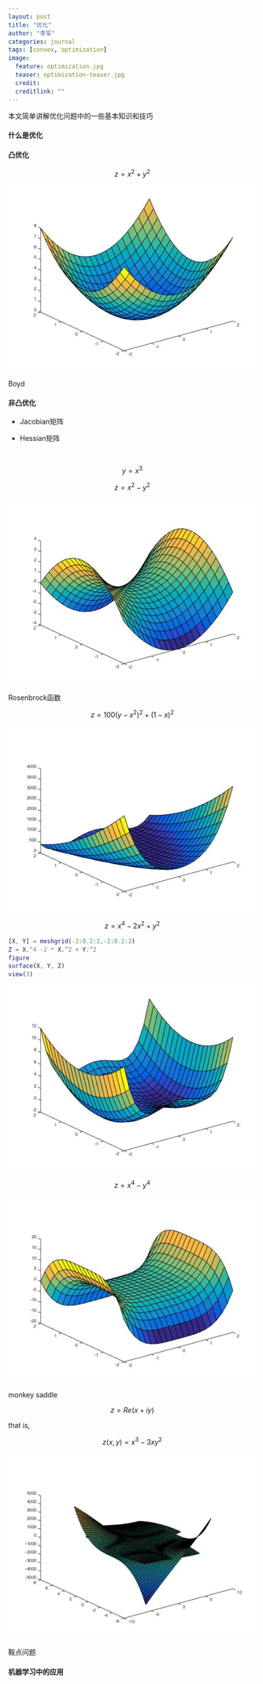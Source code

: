 ```yaml
---
layout: post
title: "优化"
author: "李军"
categories: journal
tags: [convex, optimization]
image:
  feature: optimization.jpg
  teaser: optimization-teaser.jpg
  credit: 
  creditlink: ""
---
```


本文简单讲解优化问题中的一些基本知识和技巧

#### 什么是优化

#### 凸优化

$$z = x^2 + y^2$$

![image](https://github.com/brucejunlee/brucejunlee.github.io/raw/master/assets/img/optimize01.jpg)

Boyd

#### 非凸优化

+ Jacobian矩阵

+ Hessian矩阵

  ​

$$y = x^3$$

$$z = x^2 - y^2$$

![image](https://github.com/brucejunlee/brucejunlee.github.io/raw/master/assets/img/optimize02.jpg)

Rosenbrock函数

$$z = 100 (y - x^2)^2 + (1 - x)^2$$

![image](https://github.com/brucejunlee/brucejunlee.github.io/raw/master/assets/img/rosenbrock.jpg)

$$z = x^4 - 2 x^2 + y^2$$

```matlab
[X, Y] = meshgrid(-2:0.2:2,-2:0.2:2)
Z = X.^4 -2 * X.^2 + Y.^2
figure
surface(X, Y, Z)
view(3)
```

![image](https://github.com/brucejunlee/brucejunlee.github.io/raw/master/assets/img/optimize03.jpg)

$$z = x^4 - y^4$$

![image](https://github.com/brucejunlee/brucejunlee.github.io/raw/master/assets/img/optimize04.jpg)

monkey saddle

$$z = Re(x+iy)$$

that is,

$$z(x, y) = x^3 -3xy^2$$

![image](https://github.com/brucejunlee/brucejunlee.github.io/raw/master/assets/img/optimize05.jpg)

鞍点问题

#### 机器学习中的应用
